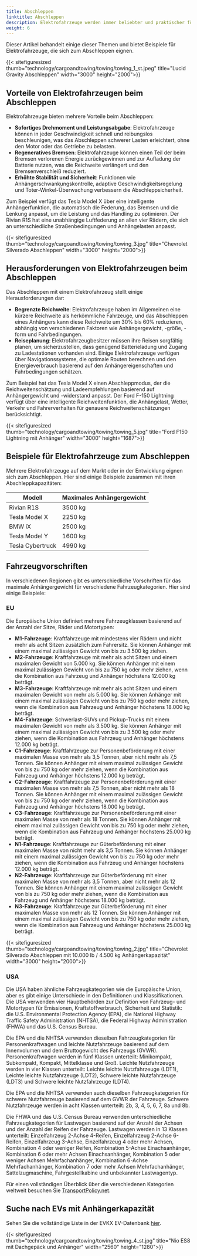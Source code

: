 ```yaml
---
title: Abschleppen
linktitle: Abschleppen
description: Elektrofahrzeuge werden immer beliebter und praktischer für verschiedene Zwecke, einschließlich des Abschleppens. Viele Menschen haben jedoch Fragen oder Bedenken hinsichtlich der Leistung und Reichweite von Elektrofahrzeugen beim Abschleppen eines Anhängers.
weight: 6
---
```

<!-- markdownlint-disable MD033 -->

Dieser Artikel behandelt einige dieser Themen und bietet Beispiele für Elektrofahrzeuge, die sich zum Abschleppen eignen.

{{< sitefiguresized thumb="technology/cargoandtowing/towing/towing_1_st.jpeg" title="Lucid Gravity Abschleppen" width="3000" height="2000">}}

## Vorteile von Elektrofahrzeugen beim Abschleppen

Elektrofahrzeuge bieten mehrere Vorteile beim Abschleppen:

- **Sofortiges Drehmoment und Leistungsabgabe**: Elektrofahrzeuge können in jeder Geschwindigkeit schnell und reibungslos beschleunigen, was das Abschleppen schwerer Lasten erleichtert, ohne den Motor oder das Getriebe zu belasten.
- **Regeneratives Bremsen**: Elektrofahrzeuge können einen Teil der beim Bremsen verlorenen Energie zurückgewinnen und zur Aufladung der Batterie nutzen, was die Reichweite verlängert und den Bremsenverschleiß reduziert.
- **Erhöhte Stabilität und Sicherheit**: Funktionen wie Anhängerschwankungskontrolle, adaptive Geschwindigkeitsregelung und Toter-Winkel-Überwachung verbessern die Abschleppsicherheit.

Zum Beispiel verfügt das Tesla Model X über eine intelligente Anhängerfunktion, die automatisch die Federung, das Bremsen und die Lenkung anpasst, um die Leistung und das Handling zu optimieren. Der Rivian R1S hat eine unabhängige Luftfederung an allen vier Rädern, die sich an unterschiedliche Straßenbedingungen und Anhängelasten anpasst.

{{< sitefiguresized thumb="technology/cargoandtowing/towing/towing_3.jpg" title="Chevrolet Silverado Abschleppen" width="3000" height="2000">}}

## Herausforderungen von Elektrofahrzeugen beim Abschleppen

Das Abschleppen mit einem Elektrofahrzeug stellt einige Herausforderungen dar:

- **Begrenzte Reichweite**: Elektrofahrzeuge haben im Allgemeinen eine kürzere Reichweite als herkömmliche Fahrzeuge, und das Abschleppen eines Anhängers kann diese Reichweite um 30% bis 60% reduzieren, abhängig von verschiedenen Faktoren wie Anhängergewicht, -größe, -form und Fahrbedingungen.
- **Reiseplanung**: Elektrofahrzeugbesitzer müssen ihre Reisen sorgfältig planen, um sicherzustellen, dass genügend Batterieladung und Zugang zu Ladestationen vorhanden sind. Einige Elektrofahrzeuge verfügen über Navigationssysteme, die optimale Routen berechnen und den Energieverbrauch basierend auf den Anhängereigenschaften und Fahrbedingungen schätzen.

Zum Beispiel hat das Tesla Model X einen Abschleppmodus, der die Reichweitenschätzung und Ladeempfehlungen basierend auf Anhängergewicht und -widerstand anpasst. Der Ford F-150 Lightning verfügt über eine intelligente Reichweitenfunktion, die Anhängelast, Wetter, Verkehr und Fahrerverhalten für genauere Reichweitenschätzungen berücksichtigt.

{{< sitefiguresized thumb="technology/cargoandtowing/towing/towing_5.jpg" title="Ford F150 Lightning mit Anhänger" width="3000" height="1687">}}

## Beispiele für Elektrofahrzeuge zum Abschleppen

Mehrere Elektrofahrzeuge auf dem Markt oder in der Entwicklung eignen sich zum Abschleppen. Hier sind einige Beispiele zusammen mit ihren Abschleppkapazitäten:

<table class="table table-striped">
    <thead>
        <tr>
            <th>Modell</th>
            <th>Maximales Anhängergewicht</th>
        </tr>
    </thead>
    <tbody>
        <tr>
            <td>Rivian R1S</td>
            <td>3500 kg</td>
        </tr>
        <tr>
            <td>Tesla Model X</td>
            <td>2250 kg</td>
        </tr>
        <tr>
            <td>BMW iX</td>
            <td>2500 kg</td>
        </tr>
        <tr>
            <td>Tesla Model Y</td>
            <td>1600 kg</td>
        </tr>
        <tr>
            <td>Tesla Cybertruck</td>
            <td>4990 kg</td>
        </tr>
    </tbody>
</table>

## Fahrzeugvorschriften

In verschiedenen Regionen gibt es unterschiedliche Vorschriften für das maximale Anhängergewicht für verschiedene Fahrzeugkategorien. Hier sind einige Beispiele:

### EU

Die Europäische Union definiert mehrere Fahrzeugklassen basierend auf der Anzahl der Sitze, Räder und Motortypen:

- **M1-Fahrzeuge**: Kraftfahrzeuge mit mindestens vier Rädern und nicht mehr als acht Sitzen zusätzlich zum Fahrersitz. Sie können Anhänger mit einem maximal zulässigen Gewicht von bis zu 3.500 kg ziehen.
- **M2-Fahrzeuge**: Kraftfahrzeuge mit mehr als acht Sitzen und einem maximalen Gewicht von 5.000 kg. Sie können Anhänger mit einem maximal zulässigen Gewicht von bis zu 750 kg oder mehr ziehen, wenn die Kombination aus Fahrzeug und Anhänger höchstens 12.000 kg beträgt.
- **M3-Fahrzeuge**: Kraftfahrzeuge mit mehr als acht Sitzen und einem maximalen Gewicht von mehr als 5.000 kg. Sie können Anhänger mit einem maximal zulässigen Gewicht von bis zu 750 kg oder mehr ziehen, wenn die Kombination aus Fahrzeug und Anhänger höchstens 18.000 kg beträgt.
- **M4-Fahrzeuge**: Schwerlast-SUVs und Pickup-Trucks mit einem maximalen Gewicht von mehr als 3.500 kg. Sie können Anhänger mit einem maximal zulässigen Gewicht von bis zu 3.500 kg oder mehr ziehen, wenn die Kombination aus Fahrzeug und Anhänger höchstens 12.000 kg beträgt.
- **C1-Fahrzeuge**: Kraftfahrzeuge zur Personenbeförderung mit einer maximalen Masse von mehr als 3,5 Tonnen, aber nicht mehr als 7,5 Tonnen. Sie können Anhänger mit einem maximal zulässigen Gewicht von bis zu 750 kg oder mehr ziehen, wenn die Kombination aus Fahrzeug und Anhänger höchstens 12.000 kg beträgt.
- **C2-Fahrzeuge**: Kraftfahrzeuge zur Personenbeförderung mit einer maximalen Masse von mehr als 7,5 Tonnen, aber nicht mehr als 18 Tonnen. Sie können Anhänger mit einem maximal zulässigen Gewicht von bis zu 750 kg oder mehr ziehen, wenn die Kombination aus Fahrzeug und Anhänger höchstens 18.000 kg beträgt.
- **C3-Fahrzeuge**: Kraftfahrzeuge zur Personenbeförderung mit einer maximalen Masse von mehr als 18 Tonnen. Sie können Anhänger mit einem maximal zulässigen Gewicht von bis zu 750 kg oder mehr ziehen, wenn die Kombination aus Fahrzeug und Anhänger höchstens 25.000 kg beträgt.
- **N1-Fahrzeuge**: Kraftfahrzeuge zur Güterbeförderung mit einer maximalen Masse von nicht mehr als 3,5 Tonnen. Sie können Anhänger mit einem maximal zulässigen Gewicht von bis zu 750 kg oder mehr ziehen, wenn die Kombination aus Fahrzeug und Anhänger höchstens 12.000 kg beträgt.
- **N2-Fahrzeuge**: Kraftfahrzeuge zur Güterbeförderung mit einer maximalen Masse von mehr als 3,5 Tonnen, aber nicht mehr als 12 Tonnen. Sie können Anhänger mit einem maximal zulässigen Gewicht von bis zu 750 kg oder mehr ziehen, wenn die Kombination aus Fahrzeug und Anhänger höchstens 18.000 kg beträgt.
- **N3-Fahrzeuge**: Kraftfahrzeuge zur Güterbeförderung mit einer maximalen Masse von mehr als 12 Tonnen. Sie können Anhänger mit einem maximal zulässigen Gewicht von bis zu 750 kg oder mehr ziehen, wenn die Kombination aus Fahrzeug und Anhänger höchstens 25.000 kg beträgt.

{{< sitefiguresized thumb="technology/cargoandtowing/towing/towing_2.jpg" title="Chevrolet Silverado Abschleppen mit 10.000 lb / 4.500 kg Anhängerkapazität" width="3000" height="2000">}}

### USA

Die USA haben ähnliche Fahrzeugkategorien wie die Europäische Union, aber es gibt einige Unterschiede in den Definitionen und Klassifikationen. Die USA verwenden vier Hauptbehörden zur Definition von Fahrzeug- und Motortypen für Emissionen, Kraftstoffverbrauch, Sicherheit und Statistik: die U.S. Environmental Protection Agency (EPA), die National Highway Traffic Safety Administration (NHTSA), die Federal Highway Administration (FHWA) und das U.S. Census Bureau.

Die EPA und die NHTSA verwenden dieselben Fahrzeugkategorien für Personenkraftwagen und leichte Nutzfahrzeuge basierend auf dem Innenvolumen und dem Bruttogewicht des Fahrzeugs (GVWR). Personenkraftwagen werden in fünf Klassen unterteilt: Minikompakt, Subkompakt, Kompakt, Mittelklasse und Groß. Leichte Nutzfahrzeuge werden in vier Klassen unterteilt: Leichte leichte Nutzfahrzeuge (LDT1), Leichte leichte Nutzfahrzeuge (LDT2), Schwere leichte Nutzfahrzeuge (LDT3) und Schwere leichte Nutzfahrzeuge (LDT4).

Die EPA und die NHTSA verwenden auch dieselben Fahrzeugkategorien für schwere Nutzfahrzeuge basierend auf dem GVWR der Fahrzeuge. Schwere Nutzfahrzeuge werden in acht Klassen unterteilt: 2b, 3, 4, 5, 6, 7, 8a und 8b.

Die FHWA und das U.S. Census Bureau verwenden unterschiedliche Fahrzeugkategorien für Lastwagen basierend auf der Anzahl der Achsen und der Anzahl der Reifen der Fahrzeuge. Lastwagen werden in 13 Klassen unterteilt: Einzelfahrzeug 2-Achse 4-Reifen, Einzelfahrzeug 2-Achse 6-Reifen, Einzelfahrzeug 3-Achse, Einzelfahrzeug 4 oder mehr Achsen, Kombination 4 oder weniger Reifen, Kombination 5-Achse Einachsanhänger, Kombination 6 oder mehr Achsen Einachsanhänger, Kombination 5 oder weniger Achsen Mehrfachanhänger, Kombination 6-Achse Mehrfachanhänger, Kombination 7 oder mehr Achsen Mehrfachanhänger, Sattelzugmaschine, Fahrgestellkabine und unbekannter Lastwagentyp.

Für einen vollständigen Überblick über die verschiedenen Kategorien weltweit besuchen Sie [TransportPolicy.net](https://www.transportpolicy.net/).

## Suche nach EVs mit Anhängerkapazität

Sehen Sie die vollständige Liste in der EVKX EV-Datenbank [hier](../../../evsearch/?sortOrder=MaxTrailerSizeDesc).

{{< sitefiguresized thumb="technology/cargoandtowing/towing/towing_4_st.jpg" title="Nio ES8 mit Dachgepäck und Anhänger" width="2560" height="1280">}}
